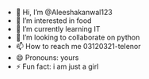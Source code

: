 - 👋 Hi, I’m @Aleeshakanwal123
- 👀 I’m interested in food
- 🌱 I’m currently learning IT
- 💞️ I’m looking to collaborate on python
- 📫 How to reach me 03120321-telenor
- 😄 Pronouns: yours
- ⚡ Fun fact: i am just a girl

<!---
Aleeshakanwal123/Aleeshakanwal123 is a ✨ special ✨ repository because its `README.md` (this file) appears on your GitHub profile.
You can click the Preview link to take a look at your changes.
--->

